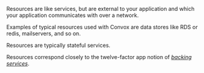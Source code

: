 Resources are like services, but are external to your application and which your application communicates with over a network.

Examples of typical resources used with Convox are data stores like RDS or redis, mailservers, and so on.

Resources are typically stateful services.

Resources correspond closely to the twelve-factor app notion of [_backing services_](https://12factor.net/backing-services).
